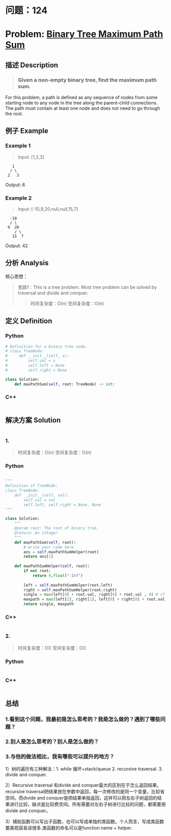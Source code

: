 
# 问题：124
# Problem: [Binary Tree Maximum Path Sum](https://leetcode.com/problems/binary-tree-maximum-path-sum/description/)

## 描述 Description
> ### Given a non-empty binary tree, find the maximum path sum.

For this problem, a path is defined as any sequence of nodes from some starting node to any node in the tree along the parent-child connections. The path must contain at least one node and does not need to go through the root.

> ### 

## 例子 Example
### Example 1

> Input: [1,2,3]

       1
      / \
     2   3

Output: 6
### Example 2
> Input: [-10,9,20,null,null,15,7] 

      -10
      / \
     9  20
        / \
       15  7

Output: 42

## 分析 Analysis

核心思想：
> 思路1：This is a tree problem. Most tree problem can be solved by traversal and divide and conquer.
>> 时间复杂度：O(n)
>> 空间复杂度：O(n)


## 定义 Definition

### Python


```python
# Definition for a binary tree node.
# class TreeNode:
#     def __init__(self, x):
#         self.val = x
#         self.left = None
#         self.right = None

class Solution:
    def maxPathSum(self, root: TreeNode) -> int:

```

### C++

```c++

```


## 解决方案 Solution
```

```
### 1.

> 时间复杂度：O(n)
> 空间复杂度：O(n)

### Python


```python

"""
Definition of TreeNode:
class TreeNode:
    def __init__(self, val):
        self.val = val
        self.left, self.right = None, None
"""

class Solution:
    """
    @param root: The root of binary tree.
    @return: An integer
    """
    def maxPathSum(self, root):
        # write your code here
        ans = self.maxPathSumHelper(root)
        return ans[1]
        
    def maxPathSumHelper(self, root):
        if not root:
            return 0,float("-Inf")
            
        left = self.maxPathSumHelper(root.left)
        right = self.maxPathSumHelper(root.right)
        single = max(left[0] + root.val, right[0] + root.val , 0) # if negative, exclude it and return 0
        maxpath = max(left[1], right[1], left[0] + right[0] + root.val)
        return single, maxpath
```

### C++

```c++

```


### 2.

> 时间复杂度：O()
> 空间复杂度：O()

### Python


```python

```

### C++

```c++

```



## 总结

### 1.看到这个问题，我最初是怎么思考的？我是怎么做的？遇到了哪些问题？


### 2.别人是怎么思考的？别人是怎么做的？


### 3.与他的做法相比，我有哪些可以提升的地方？
1）树的遍历有三种解法：1. while 循环+stack/queue 2. recursive traversal. 3. divide and conquer. 

2）Recursive traversal 和divide and conquer最大的区别在于怎么返回结果，recursive traversal把结果放在参数中返回，每一次修改的是同一个变量，比较省空间。而divide and conquer是把结果单独返回，这样可以把左右子树返回的结果进行比较，缺点是比较费空间。所有需要对左右子树进行比较的问题，都需要用divide and conquer。

3）辅助函数可以写出子函数，也可以写成单独的类函数。个人而言，写成类函数要美观容易读很多.类函数的命名可以是function name + helper.


```python

```
